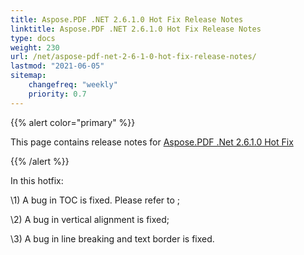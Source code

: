 ```yaml
---
title: Aspose.PDF .NET 2.6.1.0 Hot Fix Release Notes
linktitle: Aspose.PDF .NET 2.6.1.0 Hot Fix Release Notes
type: docs
weight: 230
url: /net/aspose-pdf-net-2-6-1-0-hot-fix-release-notes/
lastmod: "2021-06-05"
sitemap:
    changefreq: "weekly"
    priority: 0.7
---
```


{{% alert color="primary" %}}

This page contains release notes for [Aspose.PDF .Net 2.6.1.0 Hot Fix](http://www.aspose.com/downloads/pdf/net/new-releases/aspose.pdf-.net-2.6.1.0-hot-fix/)

{{% /alert %}}

In this hotfix:

\1) A bug in TOC is fixed. Please refer to ;

\2) A bug in vertical alignment is fixed;

\3) A bug in line breaking and text border is fixed.


